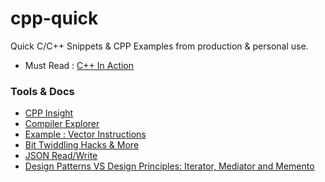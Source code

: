 # cpp-quick

Quick C/C++ Snippets &amp; CPP Examples from production & personal use.

- Must Read : [C++ In Action](https://www.amazon.in/C-Action-Industrial-Strength-Programming-Techniques/dp/0201699486)

### Tools & Docs

- [CPP Insight](https://cppinsights.io/)
- [Compiler Explorer](https://godbolt.org/)
- [Example : Vector Instructions](https://github.com/vectorclass)
- [Bit Twiddling Hacks & More](https://github.com/lancetw/ebook-1/blob/master/02_algorithm/Hacker's%20Delight%202nd%20Edition.pdf)
- [JSON Read/Write](https://github.com/nlohmann/json#conversion-from-stl-containers)
- [Design Patterns VS Design Principles: Iterator, Mediator and Memento](https://www.fluentcpp.com/2021/09/12/design-patterns-vs-design-principles-iterator-mediator-and-memento/)
